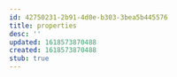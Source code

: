```yaml
---
id: 42750231-2b91-4d0e-b303-3bea5b445576
title: properties
desc: ''
updated: 1618573870488
created: 1618573870488
stub: true
---
```


